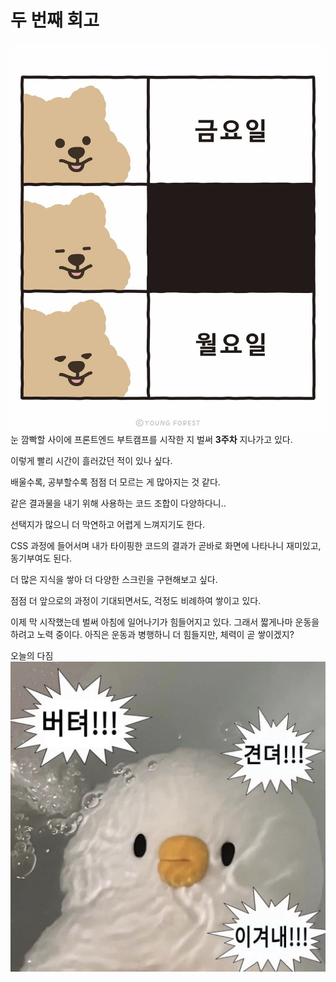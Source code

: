 # 두 번째 회고

![금요일다음은월요일](./images/MontoFri.jpg)
눈 깜빡할 사이에 프론트엔드 부트캠프를 시작한 지 벌써 **3주차** 지나가고 있다.

이렇게 빨리 시간이 흘러갔던 적이 있나 싶다.

배울수록, 공부할수록 점점 더 모르는 게 많아지는 것 같다.

같은 결과물을 내기 위해 사용하는 코드 조합이 다양하다니..

선택지가 많으니 더 막연하고 어렵게 느껴지기도 한다.

CSS 과정에 들어서며 내가 타이핑한 코드의 결과가 곧바로 화면에 나타나니 재미있고, 동기부여도 된다.

더 많은 지식을 쌓아 더 다양한 스크린을 구현해보고 싶다.

점점 더 앞으로의 과정이 기대되면서도, 걱정도 비례하여 쌓이고 있다.

이제 막 시작했는데 벌써 아침에 일어나기가 힘들어지고 있다. 그래서 짧게나마 운동을 하려고 노력 중이다.
아직은 운동과 병행하니 더 힘들지만, 체력이 곧 쌓이겠지?

오늘의 다짐
![버텨야지](./images/endurance.jpg)
